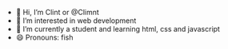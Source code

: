 - 👋 Hi, I’m Clint or @Climnt
- 👀 I’m interested in web development 
- 🌱 I’m currently a student and learning html, css and javascript 
- 😄 Pronouns: fish

<!---
Climnt/Climnt is a ✨ special ✨ repository because its `README.md` (this file) appears on your GitHub profile.
You can click the Preview link to take a look at your changes.
--->
